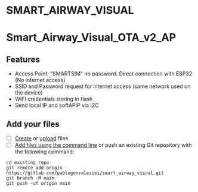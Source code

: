 # SMART_AIRWAY_VISUAL

# Smart_Airway_Visual_OTA_v2_AP
## Features
- Access Point: "SMARTSIM" no password. Direct connection with ESP32 (No internet access)
- SSID and Password request for internet access (same network used on the device)
- WIFI credentials storing in flash
- Send local IP and softAPIP via I2C

## Add your files

- [ ] [Create](https://docs.gitlab.com/ee/user/project/repository/web_editor.html#create-a-file) or [upload](https://docs.gitlab.com/ee/user/project/repository/web_editor.html#upload-a-file) files
- [ ] [Add files using the command line](https://docs.gitlab.com/ee/gitlab-basics/add-file.html#add-a-file-using-the-command-line) or push an existing Git repository with the following command:

```
cd existing_repo
git remote add origin https://gitlab.com/pablogonzaleziei/smart_airway_visual.git
git branch -M main
git push -uf origin main
```
